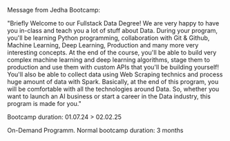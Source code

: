 Message from Jedha Bootcamp:


"Briefly
Welcome to our Fullstack Data Degree! We are very happy to have you in-class and teach you a lot of stuff about Data. During your program, you'll be learning Python programming, collaboration with Git & Github, Machine Learning, Deep Learning, Production and many more very interesting concepts.
At the end of the course, you'll be able to build very complex machine learning and deep learning algorithms, stage them to production and use them with custom APIs that you'll be building yourself! You'll also be able to collect data using Web Scraping technics and process huge amount of data with Spark.
Basically, at the end of this program, you will be comfortable with all the technologies around Data. So, whether you want to launch an AI business or start a career in the Data industry, this program is made for you."




Bootcamp duration: 01.07.24 > 02.02.25



On-Demand Programm. Normal bootcamp duration: 3 months

